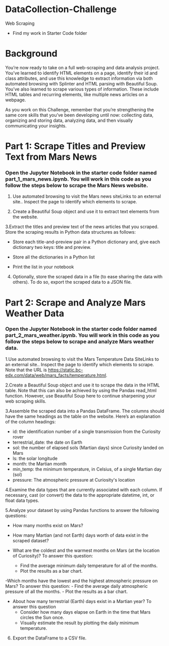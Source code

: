 # DataCollection-Challenge
Web Scraping
- Find my work in Starter Code folder
# Background
You’re now ready to take on a full web-scraping and data analysis project. You’ve learned to identify HTML elements on a page, identify their id and class attributes, and use this knowledge to extract information via both automated browsing with Splinter and HTML parsing with Beautiful Soup. You’ve also learned to scrape various types of information. These include HTML tables and recurring elements, like multiple news articles on a webpage.

As you work on this Challenge, remember that you’re strengthening the same core skills that you’ve been developing until now: collecting data, organizing and storing data, analyzing data, and then visually communicating your insights.

# Part 1: Scrape Titles and Preview Text from Mars News
### Open the Jupyter Notebook in the starter code folder named part_1_mars_news.ipynb. You will work in this code as you follow the steps below to scrape the Mars News website.

1. Use automated browsing to visit the Mars news siteLinks to an external site.. Inspect the page to identify which elements to scrape.


2. Create a Beautiful Soup object and use it to extract text elements from the website.


3.Extract the titles and preview text of the news articles that you scraped. Store the scraping results in Python data structures as follows:
  - Store each title-and-preview pair in a Python dictionary and, give each dictionary two keys: title and preview.

  - Store all the dictionaries in a Python list

  - Print the list in your notebook


  4. Optionally, store the scraped data in a file (to ease sharing the data with others). To do so, export the scraped data to a JSON file.



# Part 2: Scrape and Analyze Mars Weather Data
### Open the Jupyter Notebook in the starter code folder named part_2_mars_weather.ipynb. You will work in this code as you follow the steps below to scrape and analyze Mars weather data.

1.Use automated browsing to visit the Mars Temperature Data SiteLinks to an external site.. Inspect the page to identify which elements to scrape. Note that the URL is https://static.bc-edx.com/data/web/mars_facts/temperature.html.


2.Create a Beautiful Soup object and use it to scrape the data in the HTML table. Note that this can also be achieved by using the Pandas read_html function. However, use Beautiful Soup here to continue sharpening your web scraping skills.


3.Assemble the scraped data into a Pandas DataFrame. The columns should have the same headings as the table on the website. Here’s an explanation of the column headings:
  - id: the identification number of a single transmission from the Curiosity rover
  - terrestrial_date: the date on Earth
  - sol: the number of elapsed sols (Martian days) since Curiosity landed on Mars
  - ls: the solar longitude
  - month: the Martian month
  - min_temp: the minimum temperature, in Celsius, of a single Martian day (sol)
  - pressure: The atmospheric pressure at Curiosity's location


4.Examine the data types that are currently associated with each column. If necessary, cast (or convert) the data to the appropriate datetime, int, or float data types.


5.Analyze your dataset by using Pandas functions to answer the following questions:
  - How many months exist on Mars?
  
  - How many Martian (and not Earth) days worth of data exist in the scraped dataset?

  - What are the coldest and the warmest months on Mars (at the location of Curiosity)? To answer this question:
    - Find the average minimum daily temperature for all of the months.
    - Plot the results as a bar chart.


  -Which months have the lowest and the highest atmospheric pressure on Mars? To answer this question:
    - Find the average daily atmospheric pressure of all the months.
    - Plot the results as a bar chart.


  - About how many terrestrial (Earth) days exist in a Martian year? To answer this question
    - Consider how many days elapse on Earth in the time that Mars circles the Sun once.
    - Visually estimate the result by plotting the daily minimum temperature.


6. Export the DataFrame to a CSV file.
  
